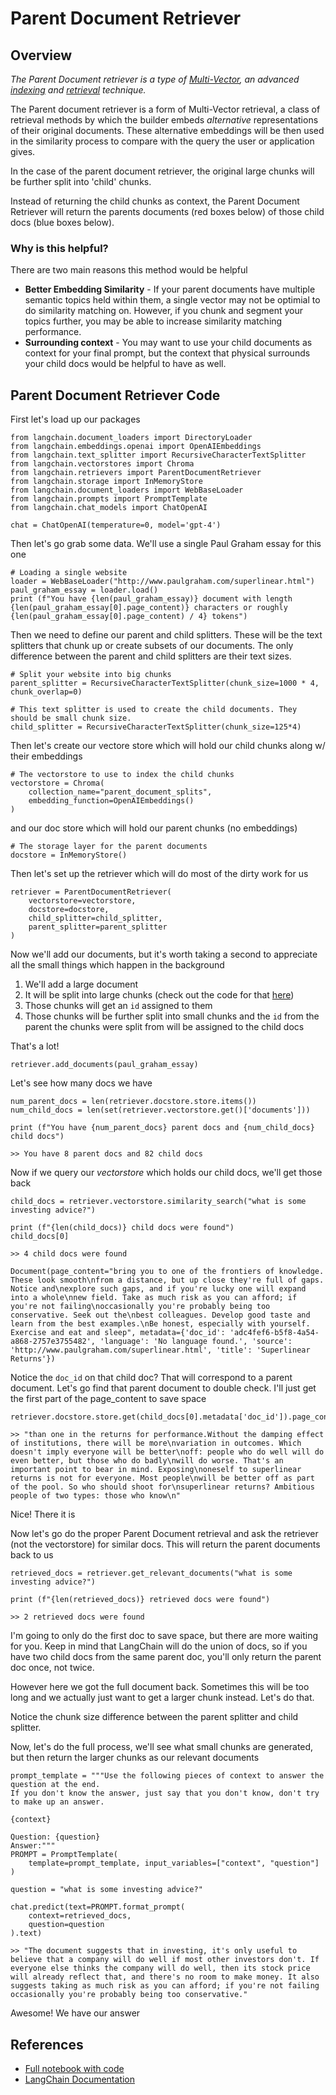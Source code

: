 # Parent Document Retriever

<!-- {% embed url="https://youtu.be/cmqsTJZdNSQ" %} -->

## Overview

_The Parent Document retriever is a type of_ [_Multi-Vector_](../query-transformation/multi-query.md)_, an advanced_ [_indexing_](./) _and_ [_retrieval_](../retrieval-methods/) _technique._

The Parent document retriever is a form of Multi-Vector retrieval, a class of retrieval methods by which the builder embeds _alternative_ representations of their original documents. These alternative embeddings will be then used in the similarity process to compare with the query the user or application gives.

In the case of the parent document retriever, the original large chunks will be further split into 'child' chunks.

Instead of returning the child chunks as context, the Parent Document Retriever will return the parents documents (red boxes below) of those child docs (blue boxes below).

<!-- <figure><img src="../.gitbook/assets/ParentDocumentRetriever (3).gif" alt=""><figcaption></figcaption></figure> -->

### Why is this helpful?

There are two main reasons this method would be helpful

* **Better Embedding Similarity** - If your parent documents have multiple semantic topics held within them, a single vector may not be optimial to do similarity matching on. However, if you chunk and segment your topics further, you may be able to increase similarity matching performance.
* **Surrounding context** - You may want to use your child documents as context for your final prompt, but the context that physical surrounds your child docs would be helpful to have as well.

## Parent Document Retriever Code

First let's load up our packages

```
from langchain.document_loaders import DirectoryLoader
from langchain.embeddings.openai import OpenAIEmbeddings
from langchain.text_splitter import RecursiveCharacterTextSplitter
from langchain.vectorstores import Chroma
from langchain.retrievers import ParentDocumentRetriever
from langchain.storage import InMemoryStore
from langchain.document_loaders import WebBaseLoader
from langchain.prompts import PromptTemplate
from langchain.chat_models import ChatOpenAI

chat = ChatOpenAI(temperature=0, model='gpt-4')
```

Then let's go grab some data. We'll use a single Paul Graham essay for this one

<!-- {% code overflow="wrap" %} -->
```
# Loading a single website
loader = WebBaseLoader("http://www.paulgraham.com/superlinear.html")
paul_graham_essay = loader.load()
print (f"You have {len(paul_graham_essay)} document with length {len(paul_graham_essay[0].page_content)} characters or roughly {len(paul_graham_essay[0].page_content) / 4} tokens")
```
<!-- {% endcode %} -->

Then we need to define our parent and child splitters. These will be the text splitters that chunk up or create subsets of our documents. The only difference between the parent and child splitters are their text sizes.

<!-- {% code overflow="wrap" %} -->
```
# Split your website into big chunks
parent_splitter = RecursiveCharacterTextSplitter(chunk_size=1000 * 4, chunk_overlap=0)

# This text splitter is used to create the child documents. They should be small chunk size.
child_splitter = RecursiveCharacterTextSplitter(chunk_size=125*4)
```
<!-- {% endcode %} -->

Then let's create our vectore store which will hold our child chunks along w/ their embeddings

```
# The vectorstore to use to index the child chunks
vectorstore = Chroma(
    collection_name="parent_document_splits",
    embedding_function=OpenAIEmbeddings()
)
```

and our doc store which will hold our parent chunks (no embeddings)

```
# The storage layer for the parent documents
docstore = InMemoryStore()
```

Then let's set up the retriever which will do most of the dirty work for us

```
retriever = ParentDocumentRetriever(
    vectorstore=vectorstore, 
    docstore=docstore,
    child_splitter=child_splitter,
    parent_splitter=parent_splitter
)
```

Now we'll add our documents, but it's worth taking a second to appreciate all the small things which happen in the background

1. We'll add a large document
2. It will be split into large chunks (check out the code for that [here](https://github.com/langchain-ai/langchain/blob/f04cc4b7e173bd709abc9ef10686d6304e157ee5/libs/langchain/langchain/retrievers/parent\_document\_retriever.py#L88))
3. Those chunks will get an `id` assigned to them
4. Those chunks will be further split into small chunks and the `id` from the parent the chunks were split from will be assigned to the child docs

That's a lot!

```
retriever.add_documents(paul_graham_essay)
```

Let's see how many docs we have

```
num_parent_docs = len(retriever.docstore.store.items())
num_child_docs = len(set(retriever.vectorstore.get()['documents']))

print (f"You have {num_parent_docs} parent docs and {num_child_docs} child docs")

>> You have 8 parent docs and 82 child docs
```

Now if we query our _vectorstore_ which holds our child docs, we'll get those back

<!-- {% code overflow="wrap" %} -->
```
child_docs = retriever.vectorstore.similarity_search("what is some investing advice?")

print (f"{len(child_docs)} child docs were found") 
child_docs[0]

>> 4 child docs were found

Document(page_content="bring you to one of the frontiers of knowledge. These look smooth\nfrom a distance, but up close they're full of gaps. Notice and\nexplore such gaps, and if you're lucky one will expand into a whole\nnew field. Take as much risk as you can afford; if you're not failing\noccasionally you're probably being too conservative. Seek out the\nbest colleagues. Develop good taste and learn from the best examples.\nBe honest, especially with yourself. Exercise and eat and sleep", metadata={'doc_id': 'adc4fef6-b5f8-4a54-a868-2757e3755482', 'language': 'No language found.', 'source': 'http://www.paulgraham.com/superlinear.html', 'title': 'Superlinear Returns'})
```
<!-- {% endcode %} -->

Notice the `doc_id` on that child doc? That will correspond to a parent document. Let's go find that parent document to double check. I'll just get the first part of the page\_content to save space

<!-- {% code overflow="wrap" %} -->
```
retriever.docstore.store.get(child_docs[0].metadata['doc_id']).page_content[:500]

>> "than one in the returns for performance.Without the damping effect of institutions, there will be more\nvariation in outcomes. Which doesn't imply everyone will be better\noff: people who do well will do even better, but those who do badly\nwill do worse. That's an important point to bear in mind. Exposing\noneself to superlinear returns is not for everyone. Most people\nwill be better off as part of the pool. So who should shoot for\nsuperlinear returns? Ambitious people of two types: those who know\n"
```
<!-- {% endcode %} -->

Nice! There it is

Now let's go do the proper Parent Document retrieval and ask the retriever (not the vectorstore) for similar docs. This will return the parent documents back to us

```
retrieved_docs = retriever.get_relevant_documents("what is some investing advice?")

print (f"{len(retrieved_docs)} retrieved docs were found")

>> 2 retrieved docs were found
```

I'm going to only do the first doc to save space, but there are more waiting for you. Keep in mind that LangChain will do the union of docs, so if you have two child docs from the same parent doc, you'll only return the parent doc once, not twice.

However here we got the full document back. Sometimes this will be too long and we actually just want to get a larger chunk instead. Let's do that.

Notice the chunk size difference between the parent splitter and child splitter.

Now, let's do the full process, we'll see what small chunks are generated, but then return the larger chunks as our relevant documents

<!-- {% code overflow="wrap" %} -->
```
prompt_template = """Use the following pieces of context to answer the question at the end.
If you don't know the answer, just say that you don't know, don't try to make up an answer.

{context}

Question: {question}
Answer:"""
PROMPT = PromptTemplate(
    template=prompt_template, input_variables=["context", "question"]
)

question = "what is some investing advice?"

chat.predict(text=PROMPT.format_prompt(
    context=retrieved_docs,
    question=question
).text)

>> "The document suggests that in investing, it's only useful to believe that a company will do well if most other investors don't. If everyone else thinks the company will do well, then its stock price will already reflect that, and there's no room to make money. It also suggests taking as much risk as you can afford; if you're not failing occasionally you're probably being too conservative."
```
<!-- {% endcode %} -->

Awesome! We have our answer

## References

* [Full notebook with code](https://github.com/gkamradt/langchain-tutorials/blob/main/data\_generation/Advanced%20Retrieval%20With%20LangChain.ipynb)
* [LangChain Documentation](https://python.langchain.com/docs/modules/data\_connection/retrievers/parent\_document\_retriever)
